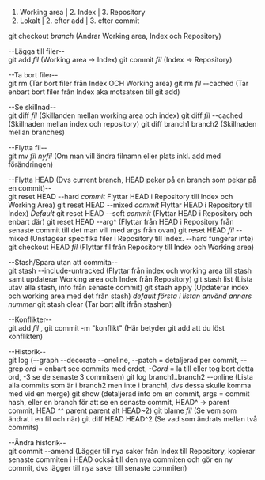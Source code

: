 1. Working area | 2. Index | 3. Repository  
1. Lokalt | 2. efter add | 3. efter commit

git checkout *branch* (Ändrar Working area, Index och Repository)

--Lägga till filer--  
git add *fil* (Working area -> Index)
git commit *fil* (Index -> Repository)


--Ta bort filer--  
git rm (Tar bort filer från Index OCH Working area)
git rm *fil* --cached (Tar enbart bort filer från Index aka motsatsen till git add)


--Se skillnad--  
git diff *fil* (Skillanden mellan working area och index)
git diff *fil* --cached (Skillnaden mellan index och repository)
git diff branch1 branch2 (Skillnaden mellan branches)


--Flytta fil--  
git mv *fil* *nyfil* (Om man vill ändra filnamn eller plats inkl. add med förändringen)


--Flytta HEAD (Dvs current branch, HEAD pekar på en branch som pekar på en commit)--  
git reset HEAD --hard *commit* Flyttar HEAD i Repository till Index och Working Area)
git reset HEAD --mixed *commit* Flyttar HEAD i Repository till Index) *Default*
git reset HEAD --soft *commit* (Flyttar HEAD i Repository och enbart där)
git reset HEAD --arg^ (Flyttar från HEAD i Repository från senaste commit till det man vill med args från ovan)
git reset HEAD *fil* --mixed (Unstagear specifika filer i Repository till Index. --hard fungerar inte)
git checkout HEAD *fil* (Flyttar fil från Repository till Index och Working area)


--Stash/Spara utan att commita--  
git stash --include-untracked (Flyttar från index och working area till stash samt updaterar Working area och Index från Repository)
git stash list (Lista utav alla stash, info från senaste commit)
git stash apply (Updaterar index och working area med det från stash) *default första i listan använd annars nummer*
git stash clear (Tar bort allt ifrån stashen)


--Konflikter--  
git add *fil* , git commit -m "konflikt" (Här betyder git add att du löst konflikten)

--Historik--  
git log (--graph --decorate --oneline, --patch = detaljerad per commit, --grep *ord* = enbart see commits med ordet, -G*ord* = la till eller tog bort detta ord, -3 se de senaste 3 commitsen)
git log branch1..branch2 --online (Lista alla commits som är i branch2 men inte i branch1, dvs dessa skulle komma med vid en merge)
git show (detaljerad info om en commit, args = commit hash, eller en branch för att se en senaste commit, HEAD^ -> parent commit, HEAD ^^ parent parent alt HEAD~2)
git blame *fil* (Se vem som ändrat i en fil och när)
git diff HEAD HEAD^2 (Se vad som ändrats mellan två commits)

--Ändra historik--  
git commit --amend (Lägger till nya saker från Index till Repository, kopierar senaste commiten i HEAD också till den nya commiten och gör en ny commit, dvs lägger till nya saker till senaste commiten)









